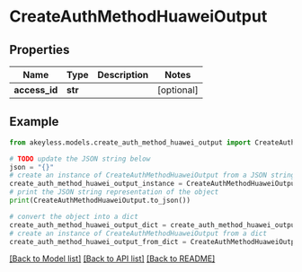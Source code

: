# CreateAuthMethodHuaweiOutput


## Properties

Name | Type | Description | Notes
------------ | ------------- | ------------- | -------------
**access_id** | **str** |  | [optional] 

## Example

```python
from akeyless.models.create_auth_method_huawei_output import CreateAuthMethodHuaweiOutput

# TODO update the JSON string below
json = "{}"
# create an instance of CreateAuthMethodHuaweiOutput from a JSON string
create_auth_method_huawei_output_instance = CreateAuthMethodHuaweiOutput.from_json(json)
# print the JSON string representation of the object
print(CreateAuthMethodHuaweiOutput.to_json())

# convert the object into a dict
create_auth_method_huawei_output_dict = create_auth_method_huawei_output_instance.to_dict()
# create an instance of CreateAuthMethodHuaweiOutput from a dict
create_auth_method_huawei_output_from_dict = CreateAuthMethodHuaweiOutput.from_dict(create_auth_method_huawei_output_dict)
```
[[Back to Model list]](../README.md#documentation-for-models) [[Back to API list]](../README.md#documentation-for-api-endpoints) [[Back to README]](../README.md)


